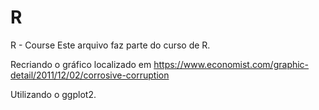 # R
R - Course
Este arquivo faz parte do curso de R.

Recriando o gráfico localizado em https://www.economist.com/graphic-detail/2011/12/02/corrosive-corruption

Utilizando o ggplot2.
